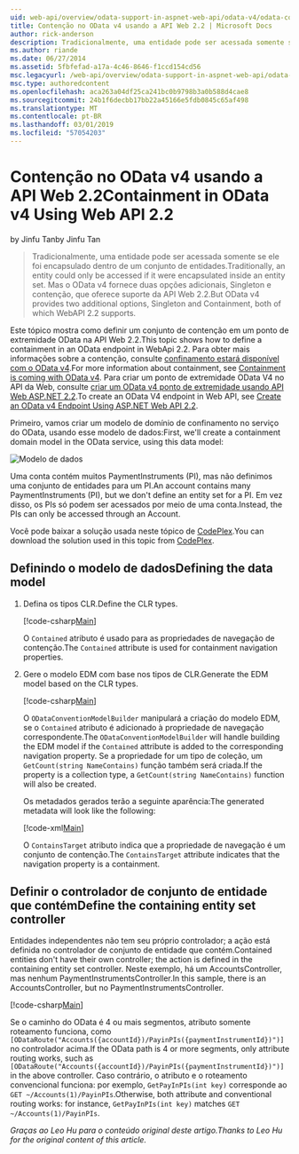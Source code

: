```yaml
---
uid: web-api/overview/odata-support-in-aspnet-web-api/odata-v4/odata-containment-in-web-api-22
title: Contenção no OData v4 usando a API Web 2.2 | Microsoft Docs
author: rick-anderson
description: Tradicionalmente, uma entidade pode ser acessada somente se ele foi encapsulado dentro de um conjunto de entidades. Mas o OData v4 fornece duas opções adicionais, Singleton e Con...
ms.author: riande
ms.date: 06/27/2014
ms.assetid: 5fbfefad-a17a-4c46-8646-f1ccd154cd56
msc.legacyurl: /web-api/overview/odata-support-in-aspnet-web-api/odata-v4/odata-containment-in-web-api-22
msc.type: authoredcontent
ms.openlocfilehash: aca263a04df25ca241bc0b9798b3a0b588d4cae8
ms.sourcegitcommit: 24b1f6decbb17bb22a45166e5fdb0845c65af498
ms.translationtype: MT
ms.contentlocale: pt-BR
ms.lasthandoff: 03/01/2019
ms.locfileid: "57054203"
---
```

<a name="containment-in-odata-v4-using-web-api-22"></a><span data-ttu-id="dd526-104">Contenção no OData v4 usando a API Web 2.2</span><span class="sxs-lookup"><span data-stu-id="dd526-104">Containment in OData v4 Using Web API 2.2</span></span>
====================
<span data-ttu-id="dd526-105">by Jinfu Tan</span><span class="sxs-lookup"><span data-stu-id="dd526-105">by Jinfu Tan</span></span>

> <span data-ttu-id="dd526-106">Tradicionalmente, uma entidade pode ser acessada somente se ele foi encapsulado dentro de um conjunto de entidades.</span><span class="sxs-lookup"><span data-stu-id="dd526-106">Traditionally, an entity could only be accessed if it were encapsulated inside an entity set.</span></span> <span data-ttu-id="dd526-107">Mas o OData v4 fornece duas opções adicionais, Singleton e contenção, que oferece suporte da API Web 2.2.</span><span class="sxs-lookup"><span data-stu-id="dd526-107">But OData v4 provides two additional options, Singleton and Containment, both of which WebAPI 2.2 supports.</span></span>


<span data-ttu-id="dd526-108">Este tópico mostra como definir um conjunto de contenção em um ponto de extremidade OData na API Web 2.2.</span><span class="sxs-lookup"><span data-stu-id="dd526-108">This topic shows how to define a containment in an OData endpoint in WebApi 2.2.</span></span> <span data-ttu-id="dd526-109">Para obter mais informações sobre a contenção, consulte [confinamento estará disponível com o OData v4](https://blogs.msdn.com/b/odatateam/archive/2014/03/13/containment-is-coming-with-odata-v4.aspx).</span><span class="sxs-lookup"><span data-stu-id="dd526-109">For more information about containment, see [Containment is coming with OData v4](https://blogs.msdn.com/b/odatateam/archive/2014/03/13/containment-is-coming-with-odata-v4.aspx).</span></span> <span data-ttu-id="dd526-110">Para criar um ponto de extremidade OData V4 no API da Web, consulte [criar um OData v4 ponto de extremidade usando API Web ASP.NET 2.2](create-an-odata-v4-endpoint.md).</span><span class="sxs-lookup"><span data-stu-id="dd526-110">To create an OData V4 endpoint in Web API, see [Create an OData v4 Endpoint Using ASP.NET Web API 2.2](create-an-odata-v4-endpoint.md).</span></span>

<span data-ttu-id="dd526-111">Primeiro, vamos criar um modelo de domínio de confinamento no serviço do OData, usando esse modelo de dados:</span><span class="sxs-lookup"><span data-stu-id="dd526-111">First, we'll create a containment domain model in the OData service, using this data model:</span></span>

![Modelo de dados](odata-containment-in-web-api-22/_static/image1.png)

<span data-ttu-id="dd526-113">Uma conta contém muitos PaymentInstruments (PI), mas não definimos uma conjunto de entidades para um PI.</span><span class="sxs-lookup"><span data-stu-id="dd526-113">An account contains many PaymentInstruments (PI), but we don't define an entity set for a PI.</span></span> <span data-ttu-id="dd526-114">Em vez disso, os PIs só podem ser acessados por meio de uma conta.</span><span class="sxs-lookup"><span data-stu-id="dd526-114">Instead, the PIs can only be accessed through an Account.</span></span>

<span data-ttu-id="dd526-115">Você pode baixar a solução usada neste tópico de [CodePlex](https://aspnet.codeplex.com/SourceControl/latest#Samples/WebApi/OData/v4/ODataContainmentSample/).</span><span class="sxs-lookup"><span data-stu-id="dd526-115">You can download the solution used in this topic from [CodePlex](https://aspnet.codeplex.com/SourceControl/latest#Samples/WebApi/OData/v4/ODataContainmentSample/).</span></span>

## <a name="defining-the-data-model"></a><span data-ttu-id="dd526-116">Definindo o modelo de dados</span><span class="sxs-lookup"><span data-stu-id="dd526-116">Defining the data model</span></span>

1. <span data-ttu-id="dd526-117">Defina os tipos CLR.</span><span class="sxs-lookup"><span data-stu-id="dd526-117">Define the CLR types.</span></span>

    [!code-csharp[Main](odata-containment-in-web-api-22/samples/sample1.cs)]

    <span data-ttu-id="dd526-118">O `Contained` atributo é usado para as propriedades de navegação de contenção.</span><span class="sxs-lookup"><span data-stu-id="dd526-118">The `Contained` attribute is used for containment navigation properties.</span></span>
2. <span data-ttu-id="dd526-119">Gere o modelo EDM com base nos tipos de CLR.</span><span class="sxs-lookup"><span data-stu-id="dd526-119">Generate the EDM model based on the CLR types.</span></span>

    [!code-csharp[Main](odata-containment-in-web-api-22/samples/sample2.cs)]

    <span data-ttu-id="dd526-120">O `ODataConventionModelBuilder` manipulará a criação do modelo EDM, se o `Contained` atributo é adicionado à propriedade de navegação correspondente.</span><span class="sxs-lookup"><span data-stu-id="dd526-120">The `ODataConventionModelBuilder` will handle building the EDM model if the `Contained` attribute is added to the corresponding navigation property.</span></span> <span data-ttu-id="dd526-121">Se a propriedade for um tipo de coleção, um `GetCount(string NameContains)` função também será criada.</span><span class="sxs-lookup"><span data-stu-id="dd526-121">If the property is a collection type, a `GetCount(string NameContains)` function will also be created.</span></span>

    <span data-ttu-id="dd526-122">Os metadados gerados terão a seguinte aparência:</span><span class="sxs-lookup"><span data-stu-id="dd526-122">The generated metadata will look like the following:</span></span>

    [!code-xml[Main](odata-containment-in-web-api-22/samples/sample3.xml?highlight=10)]

    <span data-ttu-id="dd526-123">O `ContainsTarget` atributo indica que a propriedade de navegação é um conjunto de contenção.</span><span class="sxs-lookup"><span data-stu-id="dd526-123">The `ContainsTarget` attribute indicates that the navigation property is a containment.</span></span>

## <a name="define-the-containing-entity-set-controller"></a><span data-ttu-id="dd526-124">Definir o controlador de conjunto de entidade que contém</span><span class="sxs-lookup"><span data-stu-id="dd526-124">Define the containing entity set controller</span></span>

<span data-ttu-id="dd526-125">Entidades independentes não tem seu próprio controlador; a ação está definida no controlador de conjunto de entidade que contém.</span><span class="sxs-lookup"><span data-stu-id="dd526-125">Contained entities don't have their own controller; the action is defined in the containing entity set controller.</span></span> <span data-ttu-id="dd526-126">Neste exemplo, há um AccountsController, mas nenhum PaymentInstrumentsController.</span><span class="sxs-lookup"><span data-stu-id="dd526-126">In this sample, there is an AccountsController, but no PaymentInstrumentsController.</span></span>

[!code-csharp[Main](odata-containment-in-web-api-22/samples/sample4.cs)]

<span data-ttu-id="dd526-127">Se o caminho do OData é 4 ou mais segmentos, atributo somente roteamento funciona, como `[ODataRoute("Accounts({accountId})/PayinPIs({paymentInstrumentId})")]` no controlador acima.</span><span class="sxs-lookup"><span data-stu-id="dd526-127">If the OData path is 4 or more segments, only attribute routing works, such as `[ODataRoute("Accounts({accountId})/PayinPIs({paymentInstrumentId})")]` in the above controller.</span></span> <span data-ttu-id="dd526-128">Caso contrário, o atributo e o roteamento convencional funciona: por exemplo, `GetPayInPIs(int key)` corresponde ao `GET ~/Accounts(1)/PayinPIs`.</span><span class="sxs-lookup"><span data-stu-id="dd526-128">Otherwise, both attribute and conventional routing works: for instance, `GetPayInPIs(int key)` matches `GET ~/Accounts(1)/PayinPIs`.</span></span>

<span data-ttu-id="dd526-129">*Graças ao Leo Hu para o conteúdo original deste artigo.*</span><span class="sxs-lookup"><span data-stu-id="dd526-129">*Thanks to Leo Hu for the original content of this article.*</span></span>
